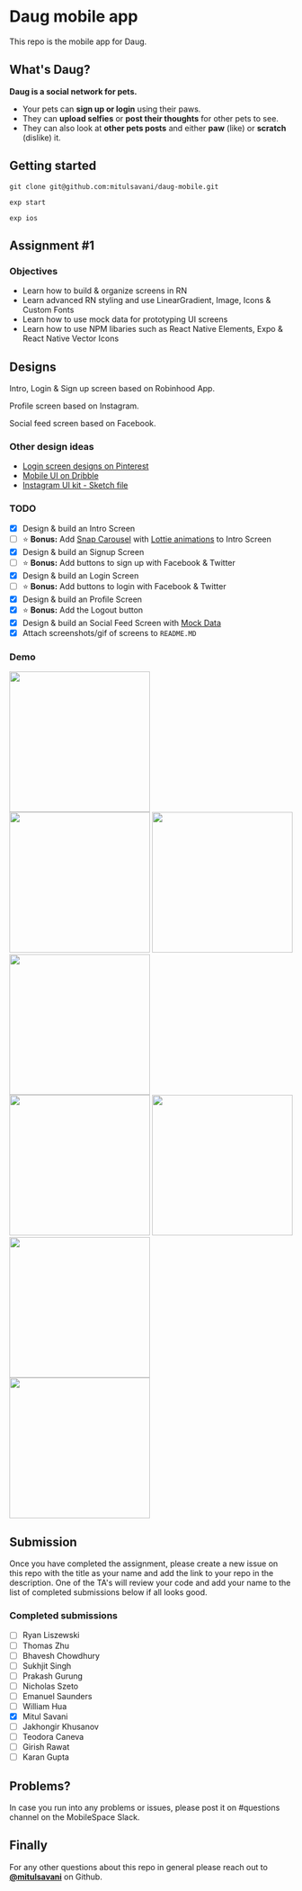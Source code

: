 # Daug mobile app

This repo is the mobile app for Daug.

## What's Daug?

**Daug is a social network for pets.**

- Your pets can **sign up or login** using their paws.
- They can **upload selfies** or **post their thoughts** for other pets to see.
- They can also look at **other pets posts** and either **paw** (like) or **scratch** (dislike) it.

## Getting started

```
git clone git@github.com:mitulsavani/daug-mobile.git

exp start

exp ios
```

## Assignment #1

### Objectives

- Learn how to build & organize screens in RN
- Learn advanced RN styling and use LinearGradient, Image, Icons & Custom Fonts
- Learn how to use mock data for prototyping UI screens
- Learn how to use NPM libaries such as React Native Elements, Expo & React Native Vector Icons

## Designs

Intro, Login & Sign up screen based on Robinhood App.

Profile screen based on Instagram.

Social feed screen based on Facebook.

### Other design ideas

- [Login screen designs on Pinterest](https://www.pinterest.com/timoa/mobile-ui-logins/?lp=true)
- [Mobile UI on Dribble](https://dribbble.com/search?q=mobile+UI)
- [Instagram UI kit - Sketch file](https://www.sketchappsources.com/free-source/2023-instagram-based-ui-kit-sketch-freebie-resource.html)

### TODO

- [x] Design & build an Intro Screen
- [ ] :star: **Bonus:** Add [Snap Carousel](https://github.com/archriss/react-native-snap-carousel) with [Lottie animations](https://docs.expo.io/versions/latest/sdk/lottie.html) to Intro Screen
- [x] Design & build an Signup Screen
- [ ] :star: **Bonus:** Add buttons to sign up with Facebook & Twitter
- [x] Design & build an Login Screen
- [ ] :star: **Bonus:** Add buttons to login with Facebook & Twitter
- [x] Design & build an Profile Screen
- [x] :star: **Bonus:** Add the Logout button
- [x] Design & build an Social Feed Screen with [Mock Data](https://raw.githubusercontent.com/mobilespace/daug-mobile/master/app/utils/constants.js?token=AHejrmtQeRKU4ntCxaYLoNiWDlF-kQdKks5am8vHwA%3D%3D)
- [x] Attach screenshots/gif of screens to `README.MD`

### Demo
<div style={{display: flex; flex-direction: row}}>
<img src="screenshots/intro_screen.png" width="250" />
</div>
<div style={{display: flex; flex-direction: row}}>
<img src="screenshots/Intro.png" width="250" />
<img src="screenshots/Login.png" width="250" />
<img src="screenshots/LoginFail.png" width="250" />
</div>
<div style={{display: flex; flex-direction: row}}>
<img src="screenshots/SignUp.png" width="250" />
<img src="screenshots/SocialFeed.png" width="250" />
<img src="screenshots/SocialFeed2.png" width="250" />
</div>
<div style={{display: flex; flex-direction: row}}>
<img src="screenshots/Profile" width="250" />
</div>

## Submission

Once you have completed the assignment, please create a new issue on this repo with the title as your name and add the link to your repo in the description. One of the TA's will review your code and add your name to the list of completed submissions below if all looks good.

### Completed submissions

- [ ] Ryan Liszewski
- [ ] Thomas Zhu
- [ ] Bhavesh Chowdhury
- [ ] Sukhjit Singh
- [ ] Prakash Gurung
- [ ] Nicholas Szeto
- [ ] Emanuel Saunders
- [ ] William Hua
- [x] Mitul Savani
- [ ] Jakhongir Khusanov
- [ ] Teodora Caneva
- [ ] Girish Rawat
- [ ] Karan Gupta

## Problems?

In case you run into any problems or issues, please post it on #questions channel on the MobileSpace Slack.

## Finally

For any other questions about this repo in general please reach out to [**@mitulsavani**](https://github.com/mitulsavani) on Github.


